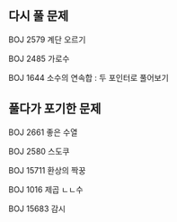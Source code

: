 ## 다시 풀 문제

BOJ 2579 계단 오르기

BOJ 2485 가로수

BOJ 1644 소수의 연속합 : 두 포인터로 풀어보기





## 풀다가 포기한 문제

BOJ 2661 좋은 수열

BOJ 2580 스도쿠

BOJ 15711 환상의 짝꿍

BOJ 1016 제곱 ㄴㄴ수

BOJ 15683 감시

